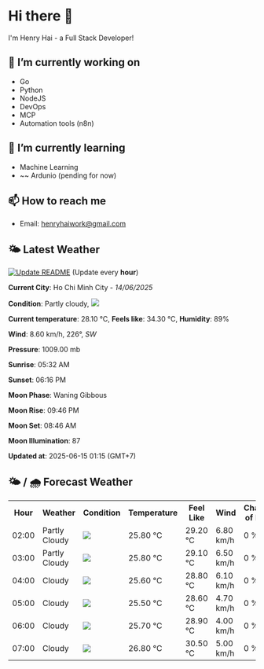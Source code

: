 # Hi there 👋

I'm Henry Hai - a Full Stack Developer!

## 🔭 I’m currently working on

- Go
- Python
- NodeJS
- DevOps
- MCP
- Automation tools (n8n)

## 🌱 I’m currently learning

- Machine Learning
- ~~ Ardunio (pending for now)

## 📫 How to reach me

- Email: <henryhaiwork@gmail.com>

## 🌤️ Latest Weather
[![Update README](https://github.com/henry0hai/henry0hai/actions/workflows/udpateReadme.yml/badge.svg)](https://github.com/henry0hai/henry0hai/actions/workflows/udpateReadme.yml)
(Update every **hour**)
<!-- CURRENT_WEATHER:START -->
**Current City**: Ho Chi Minh City - *14/06/2025*

**Condition**: Partly cloudy, <img src="https://cdn.weatherapi.com/weather/64x64/night/116.png"/>

**Current temperature**: 28.10 °C, **Feels like**: 34.30 °C, **Humidity**: 89%

**Wind**: 8.60 km/h, 226°, *SW*

**Pressure**: 1009.00 mb

**Sunrise**: 05:32 AM

**Sunset**: 06:16 PM

**Moon Phase**: Waning Gibbous

**Moon Rise**: 09:46 PM

**Moon Set**: 08:46 AM

**Moon Illumination**: 87

**Updated at**: 2025-06-15 01:15 (GMT+7)<!-- CURRENT_WEATHER:END -->

## 🌤️ / 🌧️ Forecast Weather
<!-- FORECAST_WEATHER:START -->
<table>
		<tr>
			<th>Hour</th>
			<th>Weather</th>
			<th>Condition</th>
			<th>Temperature</th>
			<th>Feel Like</th>
			<th>Wind</th>
			<th>Chance of Rain</th>
		</tr>
				<tr>
					<td>02:00</td>
					<td>Partly Cloudy </td>
					<td><img src='https://cdn.weatherapi.com/weather/64x64/night/116.png'/></td>
					<td>25.80 °C</td>
					<td>29.20 °C</td>
					<td>6.80 km/h</td>
					<td>0 %</td>
				</tr>
				<tr>
					<td>03:00</td>
					<td>Partly Cloudy </td>
					<td><img src='https://cdn.weatherapi.com/weather/64x64/night/116.png'/></td>
					<td>25.80 °C</td>
					<td>29.10 °C</td>
					<td>6.50 km/h</td>
					<td>0 %</td>
				</tr>
				<tr>
					<td>04:00</td>
					<td>Cloudy </td>
					<td><img src='https://cdn.weatherapi.com/weather/64x64/night/119.png'/></td>
					<td>25.60 °C</td>
					<td>28.80 °C</td>
					<td>6.10 km/h</td>
					<td>0 %</td>
				</tr>
				<tr>
					<td>05:00</td>
					<td>Cloudy </td>
					<td><img src='https://cdn.weatherapi.com/weather/64x64/night/119.png'/></td>
					<td>25.50 °C</td>
					<td>28.60 °C</td>
					<td>4.70 km/h</td>
					<td>0 %</td>
				</tr>
				<tr>
					<td>06:00</td>
					<td>Cloudy </td>
					<td><img src='https://cdn.weatherapi.com/weather/64x64/day/119.png'/></td>
					<td>25.70 °C</td>
					<td>28.90 °C</td>
					<td>4.00 km/h</td>
					<td>0 %</td>
				</tr>
				<tr>
					<td>07:00</td>
					<td>Cloudy </td>
					<td><img src='https://cdn.weatherapi.com/weather/64x64/day/119.png'/></td>
					<td>26.80 °C</td>
					<td>30.50 °C</td>
					<td>5.00 km/h</td>
					<td>0 %</td>
				</tr>
</table>
<!-- FORECAST_WEATHER:END -->
